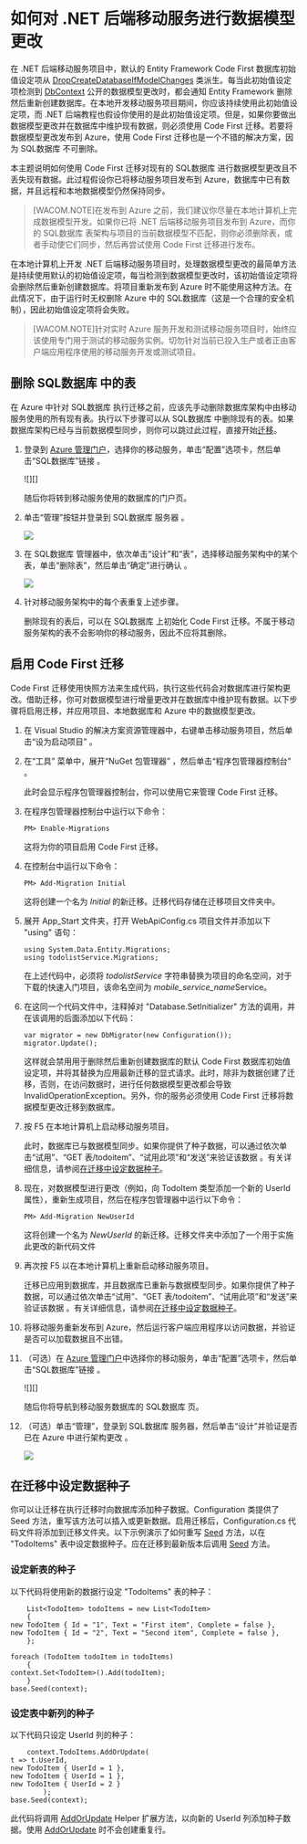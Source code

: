 <properties pageTitle="How to use Code First Migrations .NET backend (Mobile Services)" metaKeywords="" description="" metaCanonical="" services="" documentationCenter="" title="Considerations for supporting multiple clients from a single mobile service" authors="glenga" solutions="" writer="glenga" manager="dwrede" editor="" />

# 如何对 .NET 后端移动服务进行数据模型更改

在 .NET 后端移动服务项目中，默认的 Entity Framework Code First 数据库初始值设定项从 [DropCreateDatabaseIfModelChanges][] 类派生。每当此初始值设定项检测到 [DbContext][] 公开的数据模型更改时，都会通知 Entity Framework 删除然后重新创建数据库。在本地开发移动服务项目期间，你应该持续使用此初始值设定项，而 .NET 后端教程也假设你使用的是此初始值设定项。但是，如果你要做出数据模型更改并在数据库中维护现有数据，则必须使用 Code First 迁移。若要将数据模型更改发布到 Azure，使用 Code First 迁移也是一个不错的解决方案，因为 SQL数据库 不可删除。

本主题说明如何使用 Code First 迁移对现有的 SQL数据库 进行数据模型更改且不丢失现有数据。此过程假设你已将移动服务项目发布到 Azure，数据库中已有数据，并且远程和本地数据模型仍然保持同步。

> [WACOM.NOTE]在发布到 Azure 之前，我们建议你尽量在本地计算机上完成数据模型开发。如果你已将 .NET 后端移动服务项目发布到 Azure，而你的 SQL数据库 表架构与项目的当前数据模型不匹配，则你必须删除表，或者手动使它们同步，然后再尝试使用 Code First 迁移进行发布。

在本地计算机上开发 .NET 后端移动服务项目时，处理数据模型更改的最简单方法是持续使用默认的初始值设定项，每当检测到数据模型更改时，该初始值设定项将会删除然后重新创建数据库。将项目重新发布到 Azure 时不能使用这种方法。在此情况下，由于运行时无权删除 Azure 中的 SQL数据库（这是一个合理的安全机制），因此初始值设定项将会失败。

> [WACOM.NOTE]针对实时 Azure 服务开发和测试移动服务项目时，始终应该使用专门用于测试的移动服务实例。切勿针对当前已投入生产或者正由客户端应用程序使用的移动服务开发或测试项目。

## 删除 SQL数据库 中的表

在 Azure 中针对 SQL数据库 执行迁移之前，应该先手动删除数据库架构中由移动服务使用的所有现有表。执行以下步骤可以从 SQL数据库 中删除现有的表。如果数据库架构已经与当前数据模型同步，则你可以跳过此过程，直接开始[迁移][]。

1.  登录到 [Azure 管理门户][]，选择你的移动服务，单击“配置”选项卡，然后单击“SQL数据库”链接 。

    ![][]

    随后你将转到移动服务使用的数据库的门户页。

2.  单击“管理”按钮并登录到 SQL数据库 服务器 。

    ![][1]

3.  在 SQL数据库 管理器中，依次单击“设计”和“表”，选择移动服务架构中的某个表，单击“删除表”，然后单击“确定”进行确认 。

    ![][2]

4.  针对移动服务架构中的每个表重复上述步骤。

    删除现有的表后，可以在 SQL数据库 上初始化 Code First 迁移。不属于移动服务架构的表不会影响你的移动服务，因此不应将其删除。

<a name="migrations"></a>
## 启用 Code First 迁移

Code First 迁移使用快照方法来生成代码，执行这些代码会对数据库进行架构更改。借助迁移，你可对数据模型进行增量更改并在数据库中维护现有数据。以下步骤将启用迁移，并应用项目、本地数据库和 Azure 中的数据模型更改。

1.  在 Visual Studio 的解决方案资源管理器中，右键单击移动服务项目，然后单击“设为启动项目” 。

2.  在“工具” 菜单中，展开“NuGet 包管理器” ，然后单击“程序包管理器控制台” 。

    此时会显示程序包管理器控制台，你可以使用它来管理 Code First 迁移。

3.  在程序包管理器控制台中运行以下命令：

        PM> Enable-Migrations

    这将为你的项目启用 Code First 迁移。

4.  在控制台中运行以下命令：

        PM> Add-Migration Initial

    这将创建一个名为 *Initial* 的新迁移。迁移代码存储在迁移项目文件夹中。

5.  展开 App\_Start 文件夹，打开 WebApiConfig.cs 项目文件并添加以下 "using" 语句：

        using System.Data.Entity.Migrations;
        using todolistService.Migrations;

    在上述代码中，必须将 *todolistService* 字符串替换为项目的命名空间，对于下载的快速入门项目，该命名空间为 *mobile\_service\_name*Service。

6.  在这同一个代码文件中，注释掉对 "Database.SetInitializer" 方法的调用，并在该调用的后面添加以下代码：

        var migrator = new DbMigrator(new Configuration());
        migrator.Update();

    这样就会禁用用于删除然后重新创建数据库的默认 Code First 数据库初始值设定项，并将其替换为应用最新迁移的显式请求。此时，除非为数据创建了迁移，否则，在访问数据时，进行任何数据模型更改都会导致 InvalidOperationException。另外，你的服务必须使用 Code First 迁移将数据模型更改迁移到数据库。

7.  按 F5 在本地计算机上启动移动服务项目。

    此时，数据库已与数据模型同步。如果你提供了种子数据，可以通过依次单击“试用”、“GET 表/todoitem”、“试用此项”和“发送”来验证该数据 。有关详细信息，请参阅[在迁移中设定数据种子][]。

8.  现在，对数据模型进行更改（例如，向 TodoItem 类型添加一个新的 UserId 属性），重新生成项目，然后在程序包管理器中运行以下命令：

        PM> Add-Migration NewUserId

    这将创建一个名为 *NewUserId* 的新迁移。迁移文件夹中添加了一个用于实施此更改的新代码文件

9.  再次按 F5 以在本地计算机上重新启动移动服务项目。

    迁移已应用到数据库，并且数据库已重新与数据模型同步。如果你提供了种子数据，可以通过依次单击“试用”、“GET 表/todoitem”、“试用此项”和“发送”来验证该数据 。有关详细信息，请参阅[在迁移中设定数据种子][]。

10. 将移动服务重新发布到 Azure，然后运行客户端应用程序以访问数据，并验证是否可以加载数据且不出错。

11. （可选）在 [Azure 管理门户][]中选择你的移动服务，单击“配置”选项卡，然后单击“SQL数据库”链接 。

    ![][]

    随后你将导航到移动服务数据库的 SQL数据库 页。

12. （可选）单击“管理”，登录到 SQL数据库 服务器，然后单击“设计”并验证是否已在 Azure 中进行架构更改 。

    ![][1]

<a name="seeding"></a>
## 在迁移中设定数据种子

你可以让迁移在执行迁移时向数据库添加种子数据。Configuration 类提供了 Seed 方法，重写该方法可以插入或更新数据。启用迁移后，Configuration.cs 代码文件将添加到迁移文件夹。以下示例演示了如何重写 [Seed][] 方法，以在 "TodoItems" 表中设定数据种子。应在迁移到最新版本后调用 [Seed][] 方法。

### 设定新表的种子

以下代码将使用新的数据行设定 "TodoItems" 表的种子：

        List<TodoItem> todoItems = new List<TodoItem>
        {
    new TodoItem { Id = "1", Text = "First item", Complete = false },
    new TodoItem { Id = "2", Text = "Second item", Complete = false },
        };

    foreach (TodoItem todoItem in todoItems)
        {
    context.Set<TodoItem>().Add(todoItem);
        }
    base.Seed(context);

### 设定表中新列的种子

以下代码只设定 UserId 列的种子：

        context.TodoItems.AddOrUpdate(
    t => t.UserId,
    new TodoItem { UserId = 1 },
    new TodoItem { UserId = 1 },
    new TodoItem { UserId = 2 }
            );
    base.Seed(context);

此代码将调用 [AddOrUpdate][] Helper 扩展方法，以向新的 UserId 列添加种子数据。使用 [AddOrUpdate][] 时不会创建重复行。

  [DropCreateDatabaseIfModelChanges]: http://msdn.microsoft.com/zh-cn/library/gg679604(v=vs.113).aspx
  [DbContext]: http://msdn.microsoft.com/zh-cn/library/system.data.entity.dbcontext(v=vs.113).aspx
  [迁移]: #migrations
  [Azure 管理门户]: https://manage.windowsazure.cn/
  [0]: ./media/mobile-services-dotnet-backend-how-to-use-code-first-migrations/navagate-to-sql-database.png
  [1]: ./media/mobile-services-dotnet-backend-how-to-use-code-first-migrations/manage-sql-database.png
  [2]: ./media/mobile-services-dotnet-backend-how-to-use-code-first-migrations/sql-database-drop-tables.png
  [在迁移中设定数据种子]: #seeding
  [Seed]: http://msdn.microsoft.com/zh-cn/library/hh829453(v=vs.113).aspx
  [AddOrUpdate]: http://msdn.microsoft.com/zh-cn/library/system.data.entity.migrations.idbsetextensions.addorupdate(v=vs.103).aspx
